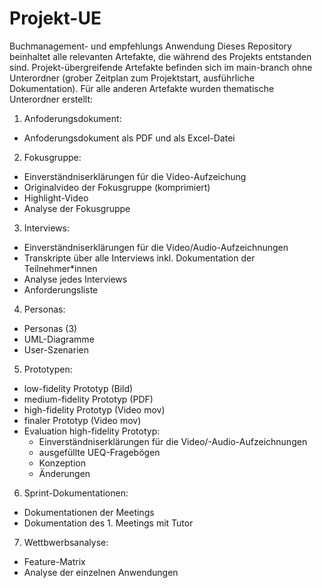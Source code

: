 # Projekt-UE
Buchmanagement- und empfehlungs Anwendung
Dieses Repository beinhaltet alle relevanten Artefakte, die während des Projekts entstanden sind.
Projekt-übergreifende Artefakte befinden sich im main-branch ohne Unterordner (grober Zeitplan zum Projektstart, ausführliche Dokumentation).
Für alle anderen Artefakte wurden thematische Unterordner erstellt:
1. Anfoderungsdokument:
  - Anfoderungsdokument als PDF und als Excel-Datei
2. Fokusgruppe:
  - Einverständniserklärungen für die Video-Aufzeichung
  - Originalvideo der Fokusgruppe (komprimiert)
  - Highlight-Video
  - Analyse der Fokusgruppe
3. Interviews:
  - Einverständniserklärungen für die Video/Audio-Aufzeichnungen
  - Transkripte über alle Interviews inkl. Dokumentation der Teilnehmer*innen
  - Analyse jedes Interviews
  - Anforderungsliste
4. Personas:
  - Personas (3)
  - UML-Diagramme
  - User-Szenarien
5. Prototypen:
  - low-fidelity Prototyp (Bild)
  - medium-fidelity Prototyp (PDF)
  - high-fidelity Prototyp (Video mov)
  - finaler Prototyp (Video mov)
  - Evaluation high-fidelity Prototyp:
    - Einverständniserklärungen für die Video/-Audio-Aufzeichnungen
    - ausgefüllte UEQ-Fragebögen
    - Konzeption
    - Änderungen
6. Sprint-Dokumentationen:
  - Dokumentationen der Meetings
  - Dokumentation des 1. Meetings mit Tutor
7. Wettbwerbsanalyse:
  - Feature-Matrix
  - Analyse der einzelnen Anwendungen
